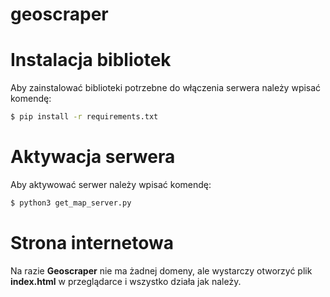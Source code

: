 # geoscraper

# Instalacja bibliotek

Aby zainstalować biblioteki potrzebne do włączenia serwera należy wpisać komendę:

```bash
$ pip install -r requirements.txt
```

# Aktywacja serwera

Aby aktywować serwer należy wpisać komendę:

```bash
$ python3 get_map_server.py
```

# Strona internetowa

Na razie **Geoscraper** nie ma żadnej domeny, ale wystarczy otworzyć plik **index.html** w przeglądarce i wszystko działa jak należy.